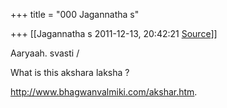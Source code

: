 +++
title = "000 Jagannatha s"

+++
[[Jagannatha s	2011-12-13, 20:42:21 [Source](https://groups.google.com/g/bvparishat/c/7MTd_fmyn-M)]]



Aaryaah. svasti /

  

What is this akshara laksha ?

  

<http://www.bhagwanvalmiki.com/akshar.htm>.

